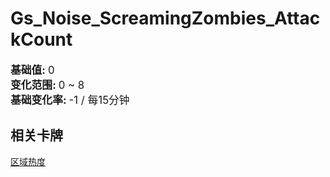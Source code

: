 # Gs_Noise_ScreamingZombies_AttackCount  
  
<div style="font-size:1.2em"><b>基础值: </b> 0 </div>  
<div style="font-size:1.2em"><b>变化范围: </b> 0 ~ 8 </div>  
<div style="font-size:1.2em"><b>基础变化率: </b> -1 / 每15分钟 </div>  
  
## 相关卡牌  
[区域热度](cod_Gs_NoiseFactor.md)  


<script>document.title="Gs_Noise_ScreamingZombies_AttackCount - 卡牌生存百科 Card Survival Wiki";</script>